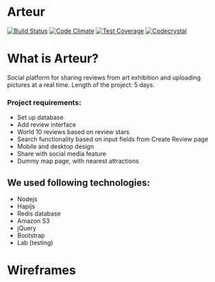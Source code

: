 # Arteur

[![Build Status](https://travis-ci.org/Arteur/arteur.svg?branch=master)](https://travis-ci.org/Arteur/arteur)
[![Code Climate](https://codeclimate.com/github/Arteur/arteur/badges/gpa.svg)](https://codeclimate.com/github/Arteur/arteur)
[![Test Coverage](https://codeclimate.com/github/Arteur/arteur/badges/coverage.svg)](https://codeclimate.com/github/Arteur/arteur/coverage)
[![Codecrystal](https://img.shields.io/badge/code-crystal-5CB3FF.svg)](http://codecrystal.herokuapp.com/crystalise/Arteur/arteur/master)

# What is Arteur?

Social platform for sharing reviews from art exhibition and uploading pictures at a real time.
Length of the project: 5 days.

### Project requirements:
- Set up database 
- Add review interface 
- World 10 reviews based on review stars 
- Search functionality based on input fields from Create Review page
- Mobile and desktop design
- Share with social media feature
- Dummy map page, with nearest attractions 

## We used following technologies: 
- Nodejs
- Hapijs
- Redis database
- Amazon S3
- jQuery
- Bootstrap
- Lab (testing) 

# Wireframes



